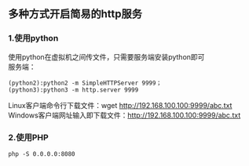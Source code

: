 ## 多种方式开启简易的http服务

### 1.使用python

使用python在虚拟机之间传文件，只需要服务端安装python即可</br>
服务端：
```shell
(python2):python2 -m SimpleHTTPServer 9999；
(python3):python3 -m http.server 9999
```
Linux客户端命令行下载文件：wget http://192.168.100.100:9999/abc.txt</br>
Windows客户端网址输入即下载文件：http://192.168.100.100:9999/abc.txt

### 2.使用PHP
```shell
php -S 0.0.0.0:8080
```

